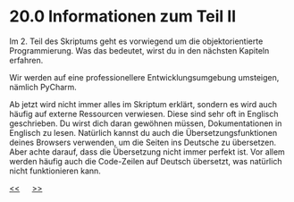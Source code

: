 # 20.0 Informationen zum Teil II

Im 2. Teil des Skriptums geht es 
vorwiegend um die objektorientierte Programmierung.
Was das bedeutet, wirst du in den nächsten Kapiteln erfahren.

Wir werden auf eine professionellere Entwicklungsumgebung umsteigen,
nämlich PyCharm.

Ab jetzt wird nicht immer alles im Skriptum erklärt,
sondern es wird auch häufig auf externe Ressourcen verwiesen.
Diese sind sehr oft in Englisch geschrieben. 
Du wirst dich daran gewöhnen müssen, Dokumentationen in Englisch zu lesen.
Natürlich kannst du auch die Übersetzungsfunktionen deines Browsers verwenden,
um die Seiten ins Deutsche zu übersetzen.
Aber achte darauf, dass die Übersetzung nicht immer perfekt ist.
Vor allem werden häufig auch die Code-Zeilen auf Deutsch übersetzt,
was natürlich nicht funktionieren kann.






[<<](15.1_list_comprehension.md) &emsp; [>>](20.1_PyCharm.md)